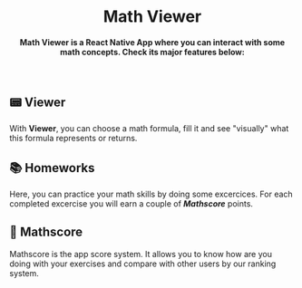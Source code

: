 <h1 align="center">Math Viewer</h1>

<h4 align="center">Math Viewer is a React Native App where you can interact with some math concepts. Check its major features below:<h4>
<br>

## &#128223; Viewer

With **Viewer**, you can choose a math formula, fill it and see "visually" what this formula represents or returns.

## &#128218; Homeworks

Here, you can practice your math skills by doing some excercices. For each completed excercise you will earn a couple of ***Mathscore*** points.
## &#127941; Mathscore

Mathscore is the app score system. It allows you to know how are you doing with your exercises and compare with other users by our ranking system.

